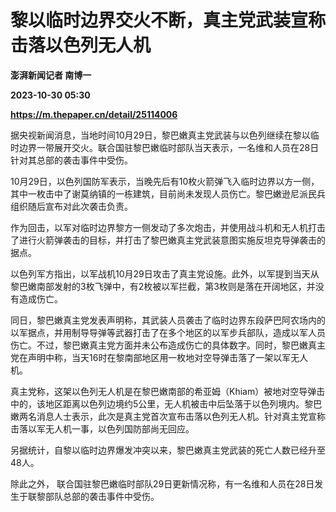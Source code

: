 # 黎以临时边界交火不断，真主党武装宣称击落以色列无人机
**澎湃新闻记者 南博一**

**2023-10-30 05:30**

**https://m.thepaper.cn/detail/25114006**

据央视新闻消息，当地时间10月29日，黎巴嫩真主党武装与以色列继续在黎以临时边界一带展开交火。联合国驻黎巴嫩临时部队当天表示，一名维和人员在28日针对其总部的袭击事件中受伤。

10月29日，以色列国防军表示，当晚先后有10枚火箭弹飞入临时边界以方一侧，其中一枚击中了谢莫纳镇的一栋建筑，目前尚未发现人员伤亡。黎巴嫩逊尼派民兵组织随后宣布对此次袭击负责。

作为回击，以军对临时边界黎方一侧发动了多次炮击，并使用战斗机和无人机打击了进行火箭弹袭击的目标，并打击了黎巴嫩真主党武装意图实施反坦克导弹袭击的据点。

以色列军方指出，以军战机10月29日攻击了真主党设施。此外，以军提到当天从黎巴嫩南部发射的3枚飞弹中，有2枚被以军拦截，第3枚则是落在开阔地区，并没有造成伤亡。

同日，黎巴嫩真主党发表声明称，其武装人员袭击了临时边界东段萨巴阿农场内的以军据点，并用制导导弹等武器打击了在多个地区的以军步兵部队，造成以军人员伤亡。不过，黎巴嫩真主党方面并未公布造成伤亡的具体数字。同时，黎巴嫩真主党在声明中称，当天16时在黎南部地区用一枚地对空导弹击落了一架以军无人机。

真主党称，这架以色列无人机是在黎巴嫩南部的希亚姆（Khiam）被地对空导弹击中的，该地区距离以色列边境约5公里，无人机被击中后坠落于以色列境内。黎巴嫩两名消息人士表示，此次是真主党首次宣布击落以色列无人机。针对真主党宣称击落以军无人机一事，以色列国防部尚无回应。

另据统计，自黎以临时边界爆发冲突以来，黎巴嫩真主党武装的死亡人数已经升至48人。

除此之外， 联合国驻黎巴嫩临时部队29日更新情况称，有一名维和人员在28日发生于联黎部队总部的袭击事件中受伤。
